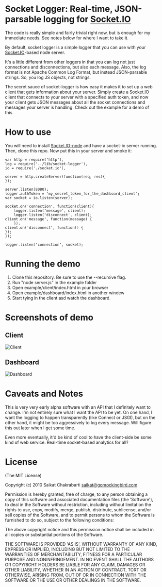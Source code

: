Socket Logger: Real-time, JSON-parsable logging for [Socket.IO](http://github.com/learnboost/socket.io-node)
===============================================================

The code is really simple and fairly trivial right now, but is enough for my immediate needs.  See notes below for where I want to take it.

By default, socket logger is a simple logger that you can use with your [Socket.IO](http://github.com/learnboost/socket.io-node)-based node server.  

It's a little different from other loggers in that you can log not just connections and disconnections, but also each message.  Also, the log format is not Apache Common Log Format, but instead JSON-parsable strings.  So, you log JS objects, not strings.

The secret sauce of socket-logger is how easy it makes it to set up a web client that gets information about your server.  Simply create a Socket.IO client that connects to your server with a specified auth token, and now your client gets JSON messages about all the socket connections and messages your server is handling.  Check out the example for a demo of this.

How to use
============

You will need to install [Socket.IO-node](http://github.com/learnboost/socket.io-node) and have a socket-io server running.  Then, clone this repo.  Now put this in your server and smoke it:

    var http = require('http'), 
    log = require('../lib/socket-logger'),
    io = require('./socket.io'),

    server = http.createServer(function(req, res){
    });
	
    server.listen(8080);
    logger.authToken = 'my_secret_token_for_the_dashboard_client';
    var socket = io.listen(server);

    socket.on('connection', function(client){
        logger.listen('message', client);
        logger.listen('disconnect', client);
	client.on('message', function(message) { 
    	});
	client.on('disconnect', function() {
	});
    });

    logger.listen('connection', socket);

Running the demo
================

1. Clone this repository.  Be sure to use the --recursive flag.
2. Run "node server.js" in the example folder
3. Open example/client/index.html in your browser
4. Open example/dashboard/index.html in another windew
5. Start tying in the client asd watch the dashboard.

Screenshots of demo
===================

## Client
![Client](http://imgur.com/S3Wke.png)

## Dashboard
![Dashboard](http://imgur.com/PJy3x.png)

Caveats and Notes
=================

This is very very early alpha software with an API that I definitely want to change.  I'm not entirely sure what I want the API to be yet.  On one hand, I want the logging to happen transparently (like Connect or JSGI), but on the other hand, it might be too aggressively to log every message.  Will figure this out later when I get some time.

Even more eventually, it'd be kind of cool to have the client-side be some kind of web service.  Real-time socket-based analytics for all?
    
License
=======
(The MIT License)

Copyright (c) 2010 Saikat Chakrabarti <saikat@gomockingbird.com>

Permission is hereby granted, free of charge, to any person obtaining a copy of this software and associated documentation files (the 'Software'), to deal in the Software without restriction, including without limitation the rights to use, copy, modify, merge, publish, distribute, sublicense, and/or sell copies of the Software, and to permit persons to whom the Software is furnished to do so, subject to the following conditions:

The above copyright notice and this permission notice shall be included in all copies or substantial portions of the Software.

THE SOFTWARE IS PROVIDED 'AS IS', WITHOUT WARRANTY OF ANY KIND, EXPRESS OR IMPLIED, INCLUDING BUT NOT LIMITED TO THE WARRANTIES OF MERCHANTABILITY, FITNESS FOR A PARTICULAR PURPOSE AND NONINFRINGEMENT. IN NO EVENT SHALL THE AUTHORS OR COPYRIGHT HOLDERS BE LIABLE FOR ANY CLAIM, DAMAGES OR OTHER LIABILITY, WHETHER IN AN ACTION OF CONTRACT, TORT OR OTHERWISE, ARISING FROM, OUT OF OR IN CONNECTION WITH THE SOFTWARE OR THE USE OR OTHER DEALINGS IN THE SOFTWARE.